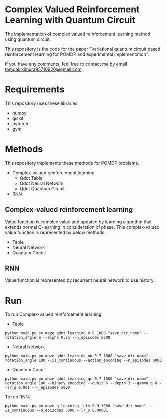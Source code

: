 # Complex Valued Reinforcement Learning with Quantum Circuit
The implementation of complex valued reinforcement learning method using quantum circuit.

This repository is the code for the paper "Variational quantum circuit based reinforcement learning for POMDP and experimental implementation".

If you have any comments, feel free to contact me by email tomoakikimura95710920@gmail.com.

# Requirements
This repository uses these libraries.

* numpy
* qiskit
* pytorch
* gym

# Methods
This repository implements these methods for POMDP problems.

* Complex-valued reinforcement learning
    * Qdot Table
    * Qdot Neural Network
    * Qdot Quantum Circuit
* RNN
## Complex-valued reinforcement learning
Value function is complex value and updated by learning algorithm that extends normal Q-learning in consideration of phase. This complex-valued value function is represented by below methods.
* Table
* Neural Network
* Quantum Circuit
## RNN
Value function is represented by recurrent neural network to use history.
# Run
To run Complex-valued reinforcement learning:
* Table

```python main.py po_maze qdot_learning 0.9 1000 "save_dir_name" --rotation_angle 6 --alpha 0.25 --n_episodes 5000```

* Neural Network

```python main.py po_maze qdot_learning_nn 0.7 1000 "save_dir_name" --rotation_angle 180 --is_continuous --action_encoding --n_episodes 5000```

* Quantum Circuit

```python main.py po_maze qdot_learning_qc 0.7 1000 "save_dir_name" --rotation_angle 180 --binary_encoding --qubit 6 --depth 3 --gamma_q 6 --lr_q 0.001 --n_episodes 5000```

To run RNN:

```python main.py po_maze q_learning_lstm 0.9 1000 "save_dir_name" --is_continuous --n_episodes 5000 --lr_o 0.00001```
